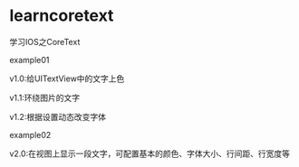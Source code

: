 # learncoretext
学习IOS之CoreText

example01

v1.0:给UITextView中的文字上色

v1.1:环绕图片的文字

v1.2:根据设置动态改变字体

example02

v2.0:在视图上显示一段文字，可配置基本的颜色、字体大小、行间距、行宽度等
